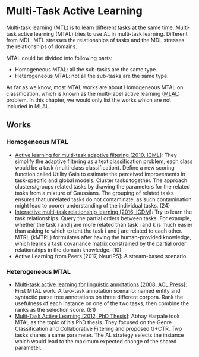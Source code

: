 # Multi-Task Active Learning

Multi-task learning (MTL) is to learn different tasks at the same time.
Multi-task active learning (MTAL) tries to use AL in multi-task learning.
Different from MDL, MTL stresses the relationships of tasks and the MDL stresses the relationships of domains.

MTAL could be divided into following parts:
- Homogeneous MTAL: all the sub-tasks are the same type.
- Heterogeneous MTAL: not all the sub-tasks are the same type.

As far as we know, most MTAL works are about Homogeneous MTAL on classification, which is known as the multi-label active learning ([MLAL](subfields/MLAL.md)) problem.
In this chapter, we would only list the works which are not included in MLAL.

## Works

### Homogeneous MTAL

- [Active learning for multi-task adaptive filtering [2010, ICML]](https://icml.cc/Conferences/2010/papers/620.pdf):
  They simplify the adaptive filtering as a text classification problem, each class would be a task (multi-class classification).
  Define a new scoring function called Utility Gain to estimate the perceived improvements in task-specific and global models.
  Cluster tasks together. 
  The approach clusters/groups related tasks by drawing the parameters for the related tasks from a mixture of Gaussians. 
  The grouping of related tasks ensures that unrelated tasks do not contaminate, as such contamination might lead to poorer understanding of the individual tasks.
  (24)
- [Interactive multi-task relationship learning [2016, ICDM]](https://ieeexplore.ieee.org/abstract/document/7837848):
  Try to learn the task relationships.
  Query the partial orders between tasks.
  For example, whether the task i and j are more related than task i and k is much easier than asking to which extent the task i and j are related to each other.
  MTRL (kMTRL) formulates after having the human-provided knowledge, which learns a task covariance matrix constrained by the partial order relationships in the domain knowledge.
  (10)
- Active Learning from Peers [2017, NeurIPS]:
  A stream-based scenario.

### Heterogeneous MTAL

- [Multi-task active learning for linguistic annotations [2008, ACL Press]](https://www.aclweb.org/anthology/P08-1098.pdf):
  First MTAL work.
  A two-task annotation scenario: named entity and syntactic parse tree annotations on three different corpora.
  Rank the usefulness of each instance on one of the two tasks, then combine the ranks as the selection score.
  (81)
-  [Multi-Task Active Learning [2012, PhD Thesis]](https://www.lti.cs.cmu.edu/sites/default/files/research/thesis/2012/abhay_harpale_multi-task_active_learning.pdf):
  Abhay Harpale took MTAL as the topic of his PhD thesis.
  They focused on the Genre Classification and Collaborative Filtering and proposed G+CTR. 
  Two tasks shares a same parameter.
  The AL strategy selects the instance which would lead to the maximum expected change of the shared parameter.